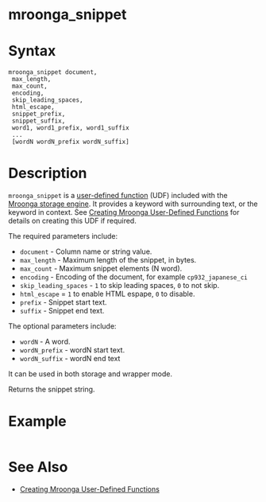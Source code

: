 # mroonga_snippet

#

# Syntax

```
mroonga_snippet document,
 max_length,
 max_count,
 encoding,
 skip_leading_spaces,
 html_escape,
 snippet_prefix,
 snippet_suffix,
 word1, word1_prefix, word1_suffix
 ...
 [wordN wordN_prefix wordN_suffix]
```

#

# Description

`mroonga_snippet` is a [user-defined function](../../../../server-usage/programming-customizing-mariadb/user-defined-functions/user-defined-functions-calling-sequences.md) (UDF) included with the [Mroonga storage engine](../mroonga-status-variables.md). It provides a keyword with surrounding text, or the keyword in context. See [Creating Mroonga User-Defined Functions](creating-mroonga-user-defined-functions.md) for details on creating this UDF if required.

The required parameters include:

* `document` - Column name or string value.
* `max_length` - Maximum length of the snippet, in bytes.
* `max_count` - Maximum snippet elements (N word).
* `encoding` - Encoding of the document, for example `cp932_japanese_ci`
* `skip_leading_spaces` - `1` to skip leading spaces, `0` to not skip.
* `html_escape` = `1` to enable HTML espape, `0` to disable.
* `prefix` - Snippet start text.
* `suffix` - Snippet end text.

The optional parameters include:

* `wordN` - A word.
* `wordN_prefix` - wordN start text.
* `wordN_suffix` - wordN end text

It can be used in both storage and wrapper mode.

Returns the snippet string.

#

# Example

```

```

#

# See Also

* [Creating Mroonga User-Defined Functions](creating-mroonga-user-defined-functions.md)